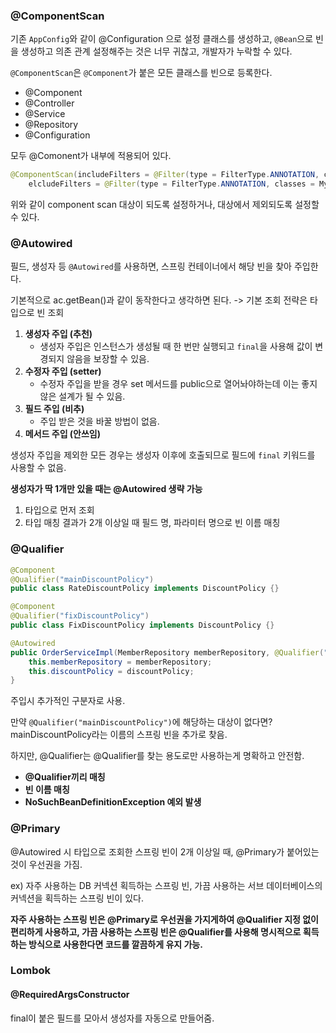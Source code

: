 ### @ComponentScan

기존 `AppConfig`와 같이 @Configuration 으로 설정 클래스를 생성하고, `@Bean`으로 빈을 생성하고 의존 관계 설정해주는 것은 너무 귀찮고, 개발자가 누락할 수 있다.

`@ComponentScan`은 `@Component`가 붙은 모든 클래스를 빈으로 등록한다.

- @Component
- @Controller
- @Service
- @Repository
- @Configuration

모두 @Comonent가 내부에 적용되어 있다.



```java
@ComponentScan(includeFilters = @Filter(type = FilterType.ANNOTATION, classes = MyIncludeComponent.class),
    elcludeFilters = @Filter(type = FilterType.ANNOTATION, classes = MyexcludeComponent.class))
```

위와 같이 component scan 대상이 되도록 설정하거나, 대상에서 제외되도록 설정할 수 있다.



### @Autowired

필드, 생성자 등 `@Autowired`를 사용하면, 스프링 컨테이너에서 해당 빈을 찾아 주입한다.

기본적으로 ac.getBean()과 같이 동작한다고 생각하면 된다. -> 기본 조회 전략은 타입으로 빈 조회



1. **생성자 주입 (추천)**
   - 생성자 주입은 인스턴스가 생성될 때 한 번만 실행되고 `final`을 사용해 값이 변경되지 않음을 보장할 수 있음.
2. **수정자 주입 (setter)**
   - 수정자 주입을 받을 경우 set 메서드를 public으로 열어놔야하는데 이는 좋지 않은 설계가 될 수 있음.
3. **필드 주입 (비추)**
   - 주입 받은 것을 바꿀 방법이 없음.
4. **메서드 주입 (안쓰임)**



생성자 주입을 제외한 모든 경우는 생성자 이후에 호출되므로 필드에 `final` 키워드를 사용할 수 없음.

**생성자가 딱 1개만 있을 때는 @Autowired 생략 가능**



1. 타입으로 먼저 조회
2. 타입 매칭 결과가 2개 이상일 때 필드 명, 파라미터 명으로 빈 이름 매칭



### @Qualifier

```java
@Component
@Qualifier("mainDiscountPolicy")
public class RateDiscountPolicy implements DiscountPolicy {}

@Component
@Qualifier("fixDiscountPolicy")
public class FixDiscountPolicy implements DiscountPolicy {}

@Autowired
public OrderServiceImpl(MemberRepository memberRepository, @Qualifier("mainDiscountPolicy") DiscountPolicy discountPolicy) {
    this.memberRepository = memberRepository;
	this.discountPolicy = discountPolicy;
}
```

주입시 추가적인 구분자로 사용.

만약 `@Qualifier("mainDiscountPolicy")`에 해당하는 대상이 없다면? mainDiscountPolicy라는 이름의 스프링 빈을 추가로 찾음.

하지만, @Qualifier는 @Qualifier를 찾는 용도로만 사용하는게 명확하고 안전함.



- **@Qualifier끼리 매칭**
- **빈 이름 매칭**
- **NoSuchBeanDefinitionException 예외 발생**



### @Primary

@Autowired 시 타입으로 조회한 스프링 빈이 2개 이상일 때, @Primary가 붙어있는 것이 우선권을 가짐.



ex) 자주 사용하는 DB 커넥션 획득하는 스프링 빈, 가끔 사용하는 서브 데이터베이스의 커넥션을 획득하는 스프링 빈이 있다.

**자주 사용하는 스프링 빈은 @Primary로 우선권을 가지게하여 @Qualifier 지정 없이 편리하게 사용하고, 가끔 사용하는 스프링 빈은 @Qualifier를 사용해 명시적으로 획득하는 방식으로 사용한다면 코드를 깔끔하게 유지 가능.**



### Lombok

#### @RequiredArgsConstructor

final이 붙은 필드를 모아서 생성자를 자동으로 만들어줌.